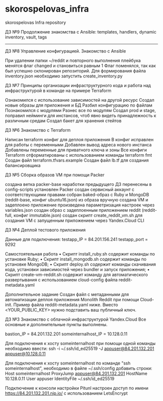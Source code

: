 # skorospelovas_infra
skorospelovas Infra repository

ДЗ №9 Продолжение знакомства с Ansible: templates, handlers, dynamic inventory, vault, tags

------

ДЗ №8 Управление конфигурацией. Знакомство с Ansible 

При удалении папки ~/reddit и повторного выполнения плейбука менятся флаг changed и становиться равным 1
Флаг поменялся, так как был успешно склонирован репозиторий.
Для формирования файла inventory.json необходимо запустить create_inventory.py

ДЗ №7 Принципы организации инфраструктурного кода и работа над инфраструктурой в команде на примере Terraform

Ознакомился с использование зависимостей на другой ресурс
Создал новые образы для приложения и БД
Разбил конфигурацию по файлам
Познакомился с модулями
Разнес все по модулям
Создал prod и stage, поправил нейминги для инстансов, чтоб явно видеть принадлежность к различным средам
Создал бакет для хранения стейтов

ДЗ №6 Знакомство с Terraform

Написан terraform конфиг для деплоя приложения
В конфиг исправлен для работы с переменными
Добавлен вывод адреса нового инстанса
Добавлены переменные для приватного ключа и зоны
Все конфиги Terraform отформатированы с использованием команды terraform fmt
Создан файл terraform.tfvars.example
Создан файл lb.tf для создания балансировщика

ДЗ №5 Сборка образов VM при помощи Packer

создана ветка packer-base
наработки предыдущего ДЗ перенесены в config-scripts
установлен Packer
создан сервисный аккаунт с соответствующими правами
собран baked-образ с Ruby и MongoDB (reddit-base, конфиг ubuntu16.json)
из образа вручную создана VM и задеплоено приложение
произведена параметризация настроек через variables.json
создан образ с задеплоенным приложением reddit (reddit-full, конфиг immutable.json)
создан скрипт create_reddit_vm.sh для создания VM с запущенным приложением через Yandex.Cloud CLI


ДЗ №4 Деплой тестового приложения

Данные для подключения:
testapp_IP = 84.201.156.241
testapp_port = 9292

Самостоятельная работа
• Скрипт install_ruby.sh содержит команды по установке Ruby;
• Скрипт install_mongodb.sh содержит команды по установке MongoDB;
• Скрипт deploy.sh содержит команды скачивания кода, установки зависимостей через bundler и запуск приложения;
• Скрипт create-vm-reddit.sh содержит команду для автоматического развертывания с использованием cloud-config файла reddit-metadata.yaml

Дополнительное задание
Создан файл с метаданными для автоматизации деплоя приложения Monolith Reddit при помощи Cloud-init. Пример файла reddit-metadata.yaml ниже. Вместо <YOUR_PUBLIC_KEY> нужно подставить ваш публичный ключ.


ДЗ №3 Знакомство с облачной инфраструктурой Yandex.Cloud
Все основные и дополнительные пункты выполнены.

bastion_IP = 84.201.132.201
someinternalhost_IP = 10.128.0.11

Для подключения к хосту someinternalhost при помощи одной команды необходимо ввести:
ssh -i ~/.ssh/id_ed25519 -J appuser@84.201.132.201 appuser@10.128.0.11

Для подключения к хосту someinternalhost по команде "ssh someinternalhost", необходимо в файле ~/.ssh/config добавить строки:
Host someinternalhost
    ProxyJump appuser@84.201.132.201
    HostName 10.128.0.11
    User appuser
    IdentityFile ~/.ssh/id_ed25519

Подключение к консоли настройки Pitunl настроен доступ по имени https://84.201.132.201.nip.io/ с использованием LetsEncrypt 

